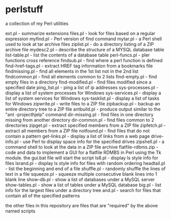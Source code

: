 # perlstuff
a collection of my Perl utilities

ext.pl - summarize extensions
files.pl - look for files based on a regular expression
myfind.pl - Perl version of find command
mytar.pl - a Perl shell used to look at tar archive files
ziplist.pl - do a directory listing of a ZIP archive file
mydesc2.pl - describe the structure of a MYSQL database table
list-table.pl - list the contents of a database table
perl-funcs.pl - pler functions cross reference
findsub.pl - find where a perl function is defined
find-href-tags.pl - extract HREF tag information from a bookmarks file
findmissing.pl - find all elements in the 1st list not in the 2nd list
findcommon.pl - find all elements common to 2 lists
find-empty.pl - find empty files in a directory
find-modified.pl - find files modified since a specified date
ping_list.pl - ping a list of ip addresses
sys-processes.pl - display a list of system processes for Windows
sys-services.pl - display a list of system services for Windows
sys-tasklist.pl - display a list of tasks for Windows
zipwrite.pl - write files to a ZIP file
zipbackup.pl - backup an entire directory tree to a ZIP file
antbuild.pl - produce output similar to the "ant -projecthjelp" command
dir-missing.pl - find files in one directory missing from another directory
dir-common.pl - find files common to 2 directories
zipget.pl - extract specified members from a ZIP file
zipfetch.pl - extract all members from a ZIP file
notfound.pl - find files that do not contain a pattern
get-links.pl - display a list of links from a web page
drive-info.pl - use Perl to display space info for the specified drives
zipshell.pl - a command shell to look at the data in a ZIP file archive
flatfile-rdbms.zip - code and data to implement a GUI for a flatfile RDMBS in Perl using the Tk module. the gui.bat file will start the script
ls8.pl - display ls style info for files
lsrand.pl - display ls style info for files with random ordering
headtail.pl - list the beginning and end of a file
shuffle.pl - randomly shuffle the lines of text in a file
squeeze.pl - squeeze multiple consecutive blank lines into 1 blank line
show-db.pl - show a list of databases under a MySQL server
show-tables.pl - show a list of tables under a MySQL database
big.pl - list info for the largest files under a directory tree
and.pl - search for files that contain all of the specified patterns


the other files in this repository are files that are "required" by the above named scripts
